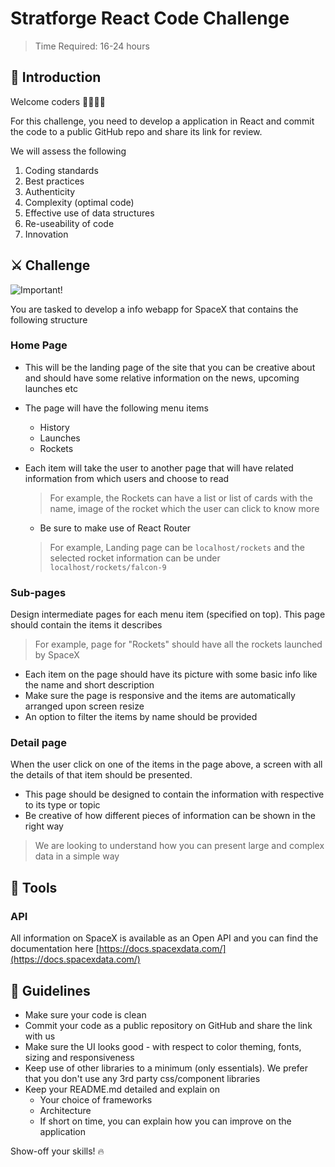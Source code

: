 # Stratforge React Code Challenge

>Time Required: 16-24 hours

## 👋 Introduction 

Welcome coders 👩‍💻👨‍💻

For this challenge, you need to develop a application in React and commit the code to a public GitHub repo and share its link for review.

We will assess the following
1. Coding standards
2. Best practices
3. Authenticity
4. Complexity (optimal code)
4. Effective use of data structures
5. Re-useability of code
6. Innovation
## ⚔️ Challenge 

![Important!](https://img.shields.io/badge/Important-Read%20the%20challenge%20thoroughly%20before%20proceeding-red?style=for-the-badge&logo=react&link=# "Important")

You are tasked to develop a info webapp for SpaceX that contains the following structure

### Home Page
- This will be the landing page of the site that you can be creative about and should have some relative information on the news, upcoming launches etc
- The page will have the following menu items
    - History
    - Launches
    - Rockets
- Each item will take the user to another page that will have related information from which users and choose to read

    > For example, the Rockets can have a list or list of cards with the name, image of the rocket which the user can click to know more
    - Be sure to make use of React Router
    > For example, 
    >Landing page can be `localhost/rockets`
    >and the selected rocket information can be under `localhost/rockets/falcon-9`

### Sub-pages

Design intermediate pages for each menu item (specified on top). This page should contain the items it describes
>For example, page for "Rockets" should have all the rockets launched by SpaceX 

- Each item on the page should have its picture with some basic info like the name and short description
- Make sure the page is responsive and the items are automatically arranged upon screen resize
- An option to filter the items by name should be provided

### Detail page
When the user click on one of the items in the page above, a screen with all the details of that item should be presented.

- This page should be designed to contain the information with respective to its type or topic 
- Be creative of how different pieces of information can be shown in the right way
> We are looking to understand how you can present large and complex data in a simple way 

## 🧰 Tools 

### API
All information on SpaceX is available as an Open API and you can find the documentation here [https://docs.spacexdata.com/](https://docs.spacexdata.com/)

## 📜 Guidelines 

- Make sure your code is clean
- Commit your code as a public repository on GitHub and share the link with us
- Make sure the UI looks good - with respect to color theming, fonts, sizing and responsiveness
- Keep use of other libraries to a minimum (only essentials). We prefer that you don't use any 3rd party css/component libraries
- Keep your README.md detailed and explain on 
    - Your choice of frameworks
    - Architecture
    - If short on time, you can explain how you can improve on the application


Show-off your skills! 🔥

    

